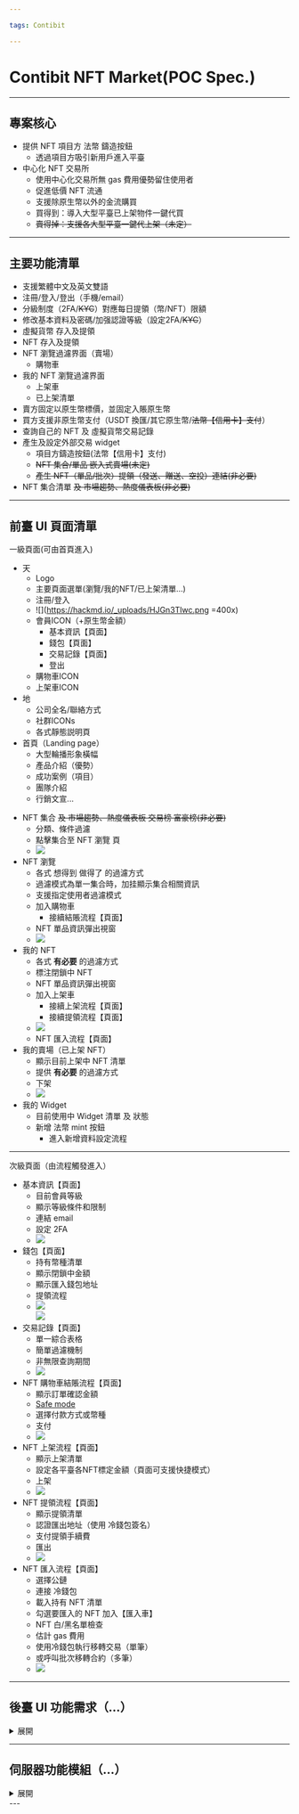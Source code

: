 ```yaml
---

tags: Contibit

---
```


Contibit NFT Market(POC Spec.)
===

---

## 專案核心
- 提供 NFT 項目方 法幣 鑄造按鈕
    - 透過項目方吸引新用戶進入平臺
- 中心化 NFT 交易所
    - 使用中心化交易所無 gas 費用優勢留住使用者
    - 促進低價 NFT 流通
    - 支援除原生幣以外的金流購買
    - 買得到：導入大型平臺已上架物件一鍵代買
    - ~~賣得掉：支援各大型平臺一鍵代上架（未定）~~

---

## 主要功能清單
- 支援繁體中文及英文雙語
- 注冊/登入/登出（手機/email）
- 分級制度（2FA/~~KYC~~）對應每日提領（幣/NFT）限額
- 修改基本資料及密碼/加强認證等級（設定2FA/~~KYC~~）
- 虛擬貨幣 存入及提領
- NFT 存入及提領
- NFT 瀏覽過濾界面（賣場）
    - 購物車
- 我的 NFT 瀏覽過濾界面
    - 上架車
    - 已上架清單
- 賣方固定以原生幣標價，並固定入賬原生幣
- 買方支援非原生幣支付（USDT 換匯/其它原生幣/~~法幣【信用卡】支付~~）
- 查詢自己的 NFT 及 虛擬貨幣交易記錄
- 產生及設定外部交易 widget
    - 項目方鑄造按鈕(法幣【信用卡】支付)
    - ~~NFT 集合/單品 嵌入式賣場(未定)~~
    - ~~產生 NFT（單品/批次）提領（發送、贈送、空投）連結(非必要)~~
- NFT 集合清單 ~~及 市場趨勢、熱度儀表板(非必要)~~

---

## 前臺 UI 頁面清單
一級頁面(可由首頁進入)

- 天
    - Logo
    - 主要頁面選單(瀏覽/我的NFT/已上架清單...)
    - 注冊/登入
    - ![](https://hackmd.io/_uploads/HJGn3Tlwc.png =400x)
    - 會員ICON（+原生幣金額）
        - 基本資訊【頁面】
        - 錢包【頁面】
        - 交易記錄【頁面】
        - 登出
    - 購物車ICON
    - 上架車ICON
- 地
    - 公司全名/聯絡方式
    - 社群ICONs
    - 各式靜態説明頁
- 首頁（Landing page）
    - 大型輪播形象橫幅
    - 產品介紹（優勢）
    - 成功案例（項目）
    - 團隊介紹
    - 行銷文宣...
<!-- - ![](https://hackmd.io/_uploads/H157wagvq.png) -->
- NFT 集合 ~~及 市場趨勢、熱度儀表板 交易榜 富豪榜(非必要)~~
    - 分類、條件過濾
    - 點擊集合至 NFT 瀏覽 頁
    - ![](https://hackmd.io/_uploads/Bk_0wTePc.png)
- NFT 瀏覽
    - 各式 想得到 做得了 的過濾方式
    - 過濾模式為單一集合時，加挂顯示集合相關資訊
    - 支援指定使用者過濾模式
    - 加入購物車
        - 接續結賬流程【頁面】
    - NFT 單品資訊彈出視窗
    - ![](https://hackmd.io/_uploads/SkfdOTlwc.png)
- 我的 NFT
    - 各式 **有必要** 的過濾方式
    - 標注閉鎖中 NFT
    - NFT 單品資訊彈出視窗
    - 加入上架車
        - 接續上架流程【頁面】
        - 接續提領流程【頁面】
    - ![](https://hackmd.io/_uploads/SyWCYplw5.png)
    - NFT 匯入流程【頁面】
- 我的賣場（已上架 NFT）
    - 顯示目前上架中 NFT 清單
    - 提供 **有必要** 的過濾方式
    - 下架
    - ![](https://hackmd.io/_uploads/HJ7NqpePq.png)
- 我的 Widget
    - 目前使用中 Widget 清單 及 狀態
    - 新增 法幣 mint 按鈕
        - 進入新增資料設定流程

---

次級頁面（由流程觸發進入）

- 基本資訊【頁面】
    - 目前會員等級
    - 顯示等級條件和限制
    - 連結 email
    - 設定 2FA
    - ![](https://hackmd.io/_uploads/HyWanpxDq.png)
- 錢包【頁面】
    - 持有幣種清單
    - 顯示閉鎖中金額
    - 顯示匯入錢包地址
    - 提領流程
    - ![](https://hackmd.io/_uploads/rkkmpaxPq.png)<br/>![](https://hackmd.io/_uploads/SkAS6alP5.png)
- 交易記錄【頁面】
    - 單一綜合表格
    - 簡單過濾機制
    - 非無限查詢期間
    - ![](https://hackmd.io/_uploads/BJl3pTeDc.png)
- NFT 購物車結賬流程【頁面】
    - 顯示訂單確認金額
    - [Safe mode](https://gemxyz.notion.site/What-is-Gem-s-Safety-Mode-and-when-should-I-use-it-2e27baa0a0aa48a8834d06e5403e7db0)
    - 選擇付款方式或幣種
    - 支付
    - ![](https://hackmd.io/_uploads/B17vCaeP5.png)
- NFT 上架流程【頁面】
    - 顯示上架清單
    - 設定各平臺各NFT標定金額（頁面可支援快捷模式）
    - 上架
    - ![](https://hackmd.io/_uploads/Sk83ATxv9.png)
- NFT 提領流程【頁面】
    - 顯示提領清單
    - 認證匯出地址（使用 冷錢包簽名）
    - 支付提領手續費
    - 匯出
    - ![](https://hackmd.io/_uploads/SyWCYplw5.png)
- NFT 匯入流程【頁面】
    - 選擇公鏈
    - 連接 冷錢包
    - 載入持有 NFT 清單
    - 勾選要匯入的 NFT 加入【匯入車】
    - NFT 白/黑名單檢查
    - 估計 gas 費用
    - 使用冷錢包執行移轉交易（單筆）
    - 或呼叫批次移轉合約（多筆）
    - ![](https://hackmd.io/_uploads/SyWCYplw5.png)

---

## 後臺 UI 功能需求（...）

<details>
  <summary>展開</summary>
    
- ~~首頁内容CMS(非必要)~~
- 會員清單
    - 會員詳細資料
    - 停權
- 交易記錄
    - 特定會員
    - 指定區間
- 日期區間統計表
    - 手續費
    - 會員數
    - 上架數
    - 交易數
- 換匯/水位控制臺

</details>

---

## 伺服器功能模組（...）

<details>
  <summary>展開</summary>
    
- 會員管理/認證模組
    - JWT
- 金庫管理及操作模組
    - ~~Cybavo~~
- 資料庫存取模組
    - Mongodb(Normal Database)
    - Postgresql(Transaction、Double verify)
- 快取/Msg-Queue 模組
    - Redis
    - Bee queue
- NFT 會員賬目對應模組
    - 匯入/提領
- 虛擬幣 會員賬目對應模組
    - 匯入/提領
- 站内賣場模組
    - 上下架
    - 交易
- 站外賣場/widget模組
    - 上下架
    - 交易
- 虛擬幣交易模組
    - 扣賬
    - 查價
    - 換匯（水位管理）
- 法幣支付模組
    - 信用卡（NTD/USD）
    - 第三方金流
- 前臺流程控制模組
- 鏈上資訊查詢及監聽模組
- 後臺操作及資料查詢模組
- API 伺服器
    - Openapi-Backend
- 前臺網頁伺服器
    - [訪客行爲分析](https://amplitude.com/)
- 後臺常駐應用模組/伺服器
- 後臺網頁伺服器
    
</details>
---
